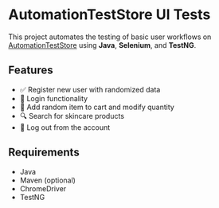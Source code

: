 # AutomationTestStore UI Tests

This project automates the testing of basic user workflows on [AutomationTestStore](https://automationteststore.com) using **Java**, **Selenium**, and **TestNG**.

## Features
- ✅ Register new user with randomized data
- 🔐 Login functionality
- 🛒 Add random item to cart and modify quantity
- 🔍 Search for skincare products
- 🚪 Log out from the account

## Requirements
- Java
- Maven (optional)
- ChromeDriver
- TestNG



